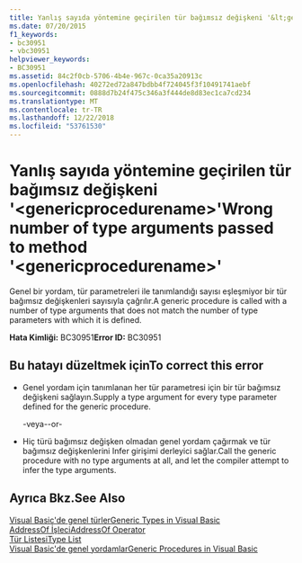 ```yaml
---
title: Yanlış sayıda yöntemine geçirilen tür bağımsız değişkeni '&lt;genericprocedurename&gt;'
ms.date: 07/20/2015
f1_keywords:
- bc30951
- vbc30951
helpviewer_keywords:
- BC30951
ms.assetid: 84c2f0cb-5706-4b4e-967c-0ca35a20913c
ms.openlocfilehash: 40272ed72a847bdbb4f724045f3f10491741aebf
ms.sourcegitcommit: 0888d7b24f475c346a3f444de8d83ec1ca7cd234
ms.translationtype: MT
ms.contentlocale: tr-TR
ms.lasthandoff: 12/22/2018
ms.locfileid: "53761530"
---
```

# <a name="wrong-number-of-type-arguments-passed-to-method-ltgenericprocedurenamegt"></a><span data-ttu-id="d8e2a-102">Yanlış sayıda yöntemine geçirilen tür bağımsız değişkeni '&lt;genericprocedurename&gt;'</span><span class="sxs-lookup"><span data-stu-id="d8e2a-102">Wrong number of type arguments passed to method '&lt;genericprocedurename&gt;'</span></span>
<span data-ttu-id="d8e2a-103">Genel bir yordam, tür parametreleri ile tanımlandığı sayısı eşleşmiyor bir tür bağımsız değişkenleri sayısıyla çağrılır.</span><span class="sxs-lookup"><span data-stu-id="d8e2a-103">A generic procedure is called with a number of type arguments that does not match the number of type parameters with which it is defined.</span></span>  
  
 <span data-ttu-id="d8e2a-104">**Hata Kimliği:** BC30951</span><span class="sxs-lookup"><span data-stu-id="d8e2a-104">**Error ID:** BC30951</span></span>  
  
## <a name="to-correct-this-error"></a><span data-ttu-id="d8e2a-105">Bu hatayı düzeltmek için</span><span class="sxs-lookup"><span data-stu-id="d8e2a-105">To correct this error</span></span>  
  
-   <span data-ttu-id="d8e2a-106">Genel yordam için tanımlanan her tür parametresi için bir tür bağımsız değişkeni sağlayın.</span><span class="sxs-lookup"><span data-stu-id="d8e2a-106">Supply a type argument for every type parameter defined for the generic procedure.</span></span>  
  
     <span data-ttu-id="d8e2a-107">-veya-</span><span class="sxs-lookup"><span data-stu-id="d8e2a-107">-or-</span></span>  
  
-   <span data-ttu-id="d8e2a-108">Hiç türü bağımsız değişken olmadan genel yordam çağırmak ve tür bağımsız değişkenlerini Infer girişimi derleyici sağlar.</span><span class="sxs-lookup"><span data-stu-id="d8e2a-108">Call the generic procedure with no type arguments at all, and let the compiler attempt to infer the type arguments.</span></span>  
  
## <a name="see-also"></a><span data-ttu-id="d8e2a-109">Ayrıca Bkz.</span><span class="sxs-lookup"><span data-stu-id="d8e2a-109">See Also</span></span>  
 [<span data-ttu-id="d8e2a-110">Visual Basic'de genel türler</span><span class="sxs-lookup"><span data-stu-id="d8e2a-110">Generic Types in Visual Basic</span></span>](../../visual-basic/programming-guide/language-features/data-types/generic-types.md)  
 [<span data-ttu-id="d8e2a-111">AddressOf İşleci</span><span class="sxs-lookup"><span data-stu-id="d8e2a-111">AddressOf Operator</span></span>](../../visual-basic/language-reference/operators/addressof-operator.md)  
 [<span data-ttu-id="d8e2a-112">Tür Listesi</span><span class="sxs-lookup"><span data-stu-id="d8e2a-112">Type List</span></span>](../../visual-basic/language-reference/statements/type-list.md)  
 [<span data-ttu-id="d8e2a-113">Visual Basic'de genel yordamlar</span><span class="sxs-lookup"><span data-stu-id="d8e2a-113">Generic Procedures in Visual Basic</span></span>](../../visual-basic/programming-guide/language-features/data-types/generic-procedures.md)
